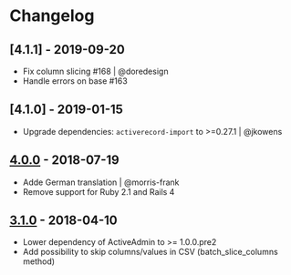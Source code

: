 # Changelog

## [4.1.1] - 2019-09-20
- Fix column slicing #168 | @doredesign
- Handle errors on base #163

## [4.1.0] - 2019-01-15
- Upgrade dependencies: `activerecord-import` to >=0.27.1 | @jkowens

## [4.0.0] - 2018-07-19
- Adde German translation | @morris-frank
- Remove support for Ruby 2.1 and Rails 4

## [3.1.0] - 2018-04-10
- Lower dependency of ActiveAdmin to >= 1.0.0.pre2
- Add possibility to skip columns/values in CSV (batch_slice_columns method)

[Unreleased]: https://github.com/activeadmin-plugins/active_admin_import/compare/v4.0.0...HEAD
[4.0.0]: https://github.com/activeadmin-plugins/active_admin_import/compare/v3.1.0...v4.0.0
[3.1.0]: https://github.com/activeadmin-plugins/active_admin_import/compare/3.0.0...v3.1.0
